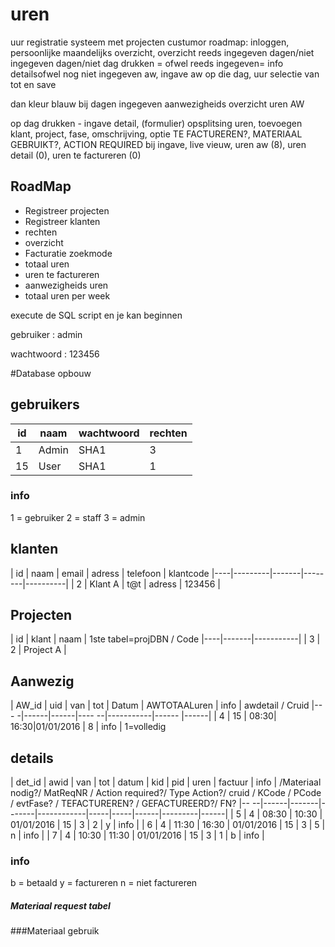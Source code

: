 # uren
uur registratie systeem met projecten
custumor roadmap:
inloggen, persoonlijke maandelijks overzicht, 
overzicht reeds ingegeven dagen/niet ingegeven dagen/niet
dag drukken = ofwel reeds ingegeven= info detailsofwel nog niet ingegeven aw, ingave aw op die dag, uur selectie van tot en save

dan kleur blauw bij dagen ingegeven aanwezigheids
overzicht uren AW

op dag drukken - ingave detail, (formulier) opsplitsing uren, toevoegen klant, project, fase, omschrijving, optie TE FACTUREREN?, MATERIAAL GEBRUIKT?, ACTION REQUIRED
bij ingave, live vieuw, uren aw (8), uren detail (0), uren te factureren (0)

## RoadMap
+ Registreer projecten
+ Registreer klanten
+ rechten
+ overzicht
+ Facturatie zoekmode
+ totaal uren
+ uren te factureren
+ aanwezigheids uren
+ totaal uren per week

execute de SQL script en je kan beginnen 

gebruiker : admin 

wachtwoord : 123456

#Database opbouw

## gebruikers
| id |   naam 	 | wachtwoord | rechten |
|----|-----------|------------|---------|
| 1	 |	 Admin	 | 	  SHA1	  |    3  	|
| 15 | 	 User	 |    SHA1	  |	   1  	|
### info
1 = gebruiker
2 = staff
3 = admin

## klanten
| id |	 naam  | email | adress | telefoon | klantcode
|----|---------|-------|--------|----------|
| 2	 | Klant A |  t@t  | adress |  123456  |

## Projecten
| id | klant |    naam 	 | 1ste tabel=projDBN   / Code
|----|-------|-----------|
| 3	 |   2   | Project A |

## Aanwezig
| AW_id |  uid | van  |  tot  |	  Datum   | AWTOTAALuren | info | awdetail /  Cruid
|---   -|------|------|---- --|-----------|------         |------|
| 4	    |	15  | 08:30| 16:30|01/01/2016 |   8	         | info |  1=volledig

## details
| det_id | awid |  van  |  tot  |	 datum	 | kid | pid | uren | factuur | info | /Materiaal nodig?/ MatReqNR / Action required?/ Type Action?/ cruid  / KCode  / PCode  / evtFase?  / TEFACTUREREN?  / GEFACTUREERD?/ FN?
|--    --|------|-------|-------|------------|-----|-----|------|---------|------|
| 5	     |	 4  | 08:30 | 10:30 | 01/01/2016 | 15  |  3  | 	2   |	y     | info |
| 6	     |	 4  | 11:30 | 16:30 | 01/01/2016 | 15  |  3  | 	5   |	n     | info |
| 7	     |	 4  | 10:30 | 11:30 | 01/01/2016 | 15  |  3  | 	1   |	b     | info |

### info
b = betaald
y = factureren
n = niet factureren


##### Materiaal request tabel

###Materiaal gebruik


